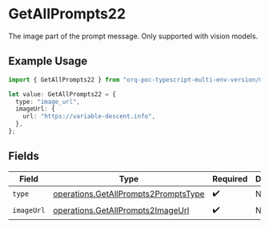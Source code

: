 # GetAllPrompts22

The image part of the prompt message. Only supported with vision models.

## Example Usage

```typescript
import { GetAllPrompts22 } from "orq-poc-typescript-multi-env-version/models/operations";

let value: GetAllPrompts22 = {
  type: "image_url",
  imageUrl: {
    url: "https://variable-descent.info",
  },
};
```

## Fields

| Field                                                                                        | Type                                                                                         | Required                                                                                     | Description                                                                                  |
| -------------------------------------------------------------------------------------------- | -------------------------------------------------------------------------------------------- | -------------------------------------------------------------------------------------------- | -------------------------------------------------------------------------------------------- |
| `type`                                                                                       | [operations.GetAllPrompts2PromptsType](../../models/operations/getallprompts2promptstype.md) | :heavy_check_mark:                                                                           | N/A                                                                                          |
| `imageUrl`                                                                                   | [operations.GetAllPrompts2ImageUrl](../../models/operations/getallprompts2imageurl.md)       | :heavy_check_mark:                                                                           | N/A                                                                                          |